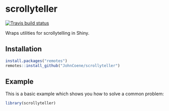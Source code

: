 
# scrollyteller

<!-- badges: start -->
[![Travis build status](https://travis-ci.org/JohnCoene/scrollyteller.svg?branch=master)](https://travis-ci.org/JohnCoene/scrollyteller)
<!-- badges: end -->

Wraps utilities for scrollytelling in Shiny.

## Installation

``` r
install.packages("remotes")
remotes::install_github("JohnCoene/scrollyteller")
```

## Example

This is a basic example which shows you how to solve a common problem:

``` r
library(scrollyteller)
```

